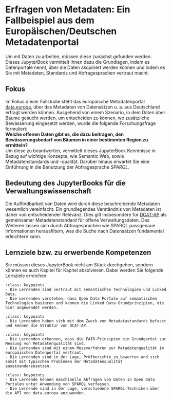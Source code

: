 # Erfragen von Metadaten: Ein Fallbeispiel aus dem Europäischen/Deutschen Metadatenportal  

Um mit Daten zu arbeiten, müssen diese zunächst gefunden werden. Dieses JupyterBook vermittelt Ihnen dazu die Grundlagen, indem es Datenportale nennt, über die Daten akquiriert werden können und indem es Sie mit Metadaten, Standards und Abfragesprachen vertraut macht. 

## Fokus
Im Fokus dieser Fallstudie steht das europäische Metadatenportal <a href="https://data.europa.eu/en" target="_blank">data.europa</a>, über das Metadaten von Datensätzen u. a. aus Deutschland erfragt werden können. Ausgehend von einem Szenario, in dem Daten über Bäume gesucht werden, um entscheiden zu können, wo zusätzliche Bewässerung eingesetzt werden, wurde die folgende Forschungsfrage formuliert:  
**Welche offenen Daten gibt es, die dazu beitragen, den Bewässerungsbedarf von Bäumen in einer bestimmten Region zu ermitteln?**  
Um diese zu beantworten, vermittelt dieses JupyterBook Kenntnisse in Bezug auf wichtige Konzepte, wie Semantic Web, sowie Metadatenstandards und -qualität. Darüber hinaus erwartet Sie eine Einführung in die Benutzung der Abfragesprache *SPARQL*.  

## Bedeutung des JupyterBooks für die Verwaltungswissenschaft

Die Auffindbarkeit von Daten wird durch diese beschreibende Metadaten wesentlich vereinfacht. Ein grundlegendes Verständnis von Metadaten ist daher von entscheidender Relevanz. Dies gilt insbesondere für <a href="https://www.dcat-ap.de/" target="_blank">DCAT-AP</a> als gemeinsamer Metadatenstandard für offene Verwaltungsdaten. Des Weiteren lassen sich durch Abfragesprachen wie SPARQL passgenaue Informationen herausfiltern, was die Suche nach Datensätzen fundamental erleichtern kann.


## Lernziele bzw. zu erwerbende Kompetenzen
Sie müssen dieses JupyterBook nicht am Stück durchgehen, sondern können es auch Kapitel für Kapitel absolvieren. Dabei werden Sie folgende Lernziele erreichen:

```{admonition} Grundlegende Konzepte und Datenidentifikation
:class: keypoints
- Die Lernenden sind vertraut mit semantischen Technologien und Linked Data.
- Die Lernenden verstehen, dass Open Data Portale auf semantischen Technologien basieren und kennen die Linked Data Grundprinzipien, die hier angewendet werden.
```

```{admonition} Datenerschließung und Metadaten
:class: keypoints
- Die Lernenden haben sich mit dem Zweck von Metadatastandards befasst und kennen die Struktur von DCAT-AP.
```

```{admonition} Metadatenqualität
:class: keypoints
- Die Lernenden erkennen, dass die FAIR-Prinzipien ein Grundgerüst zur Messung von Metadatenqualität sind.
- Die Lernenden sind mit einem Messverfahren zur Metadatenqualität im europäischen Datenportal vertraut.
- Die Lernenden sind in der Lage, Prüfberichte zu bewerten und sich somit mit typischen Problemen der Metadatenqualität auseinanderzusetzen.
```

```{admonition} Abfragesprachen
:class: keypoints
- Die Lernende können maschinelle Abfragen von Daten in Open Data Portalen unter Anwendung von SPARQL verfassen.
- Die Lernende sind in der Lage, verschiedene SPARQL-Techniken über die API von data.europa anzuwenden.
```
